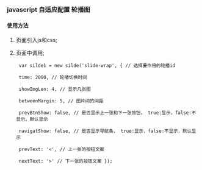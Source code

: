 ### javascript 自适应配置 轮播图 

#### 使用方法

1. 页面引入js和css;

2. 页面中调用;

		var silde1 = new silde('slide-wrap', { // 选择要作用的轮播id

      	time: 2000, // 轮播切换时间

      	showImgLen: 4, // 显示几张图

      	betweenMargin: 5, // 图片间的间距

      	prevBtnShow: false, // 是否显示上一张和下一张按钮， true:显示，false:不显示，默认显示

        navigatShow: false, // 是否显示导航条， true:显示，false:不显示，默认显示

        prevText: '<', // 上一张的按钮文案

        nextText: '>' // 下一张的按钮文案 });







